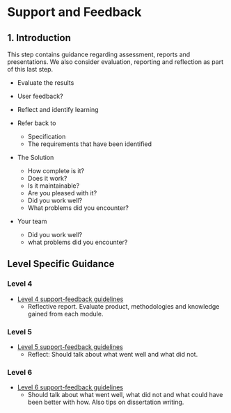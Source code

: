 # Support and Feedback

## 1. Introduction

This step contains guidance regarding assessment, reports and presentations.
We also consider evaluation, reporting and reflection as part of this last step.

- Evaluate the results
- User feedback?
- Reflect and identify learning

- Refer back to
  - Specification
  - The requirements that have been identified  
- The Solution
  - How complete is it?  
  - Does it work?  
  - Is it maintainable?  
  - Are you pleased with it?  
  - Did you work well?  
  - What problems did you encounter?  
- Your team
  - Did you work well?
  - what problems did you encounter?

## Level Specific Guidance

### Level 4 
- [Level 4 support-feedback guidelines](/deployment-support-feedback/level-4/level-4-feedback-guidelines.md)
  - Reflective report. Evaluate product, methodologies and knowledge gained from each module.

### Level 5
- [Level 5 support-feedback guidelines](/deployment-support-feedback/level-5/level-5-feedback-guidelines.md)
  - Reflect: Should talk about what went well and what did not.

### Level 6
- [Level 6 support-feedback guidelines](/deployment-support-feedback/level-6/level-6-feedback-guidelines.md)
  - Should talk about what went well, what did not and what could have been better with how. Also tips on dissertation writing.
